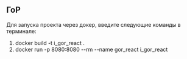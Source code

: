 ## ГоР

Для запуска проекта через докер, введите следующие команды в терминале:

1. docker build -t i_gor_react .
2. docker run -p 8080:8080 --rm --name gor_react i_gor_react
